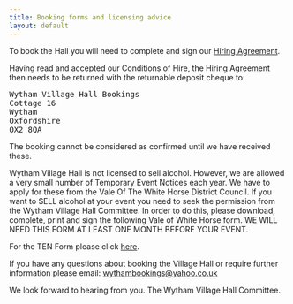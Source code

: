 ```yaml
---
title: Booking forms and licensing advice
layout: default
---
```


To book the Hall you will need to complete and sign our [Hiring Agreement](resources/WythamVillageHallTCS.docx).

Having read and accepted our Conditions of Hire, the Hiring Agreement then needs to be returned with the
returnable deposit cheque to:

<pre>
Wytham Village Hall Bookings
Cottage 16
Wytham
Oxfordshire
OX2 8QA
</pre>
 
The booking cannot be considered as confirmed until we have received these.

Wytham Village Hall is not licensed to sell alcohol. However, we are allowed a very small number of
Temporary Event Notices each year. We have to apply for these from the Vale Of The White Horse
District Council. If you want to SELL alcohol at your event you need to seek the permission from
the Wytham Village Hall Committee. In order to do this, please download, complete, print and sign
the following Vale of White Horse form. WE WILL NEED THIS FORM AT LEAST ONE MONTH BEFORE YOUR
EVENT.

For the TEN Form please click [here](http://www.whitehorsedc.gov.uk/services-and-advice/business/licensing/temporary-events-notices).
  
If you have any questions about booking the Village Hall or require further information please
email: wythambookings@yahoo.co.uk

We look forward to hearing from you. The Wytham Village Hall Committee.
